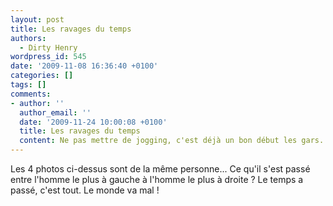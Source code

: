 ```yaml
---
layout: post
title: Les ravages du temps
authors:
  - Dirty Henry
wordpress_id: 545
date: '2009-11-08 16:36:40 +0100'
categories: []
tags: []
comments:
- author: ''
  author_email: ''
  date: '2009-11-24 10:00:08 +0100'
  title: Les ravages du temps
  content: Ne pas mettre de jogging, c'est déjà un bon début les gars.
---
```

Les 4 photos ci-dessus sont de la même personne... Ce qu'il s'est passé entre l'homme le plus à gauche à l'homme le plus à droite ? Le temps a passé, c'est tout. Le monde va mal !
